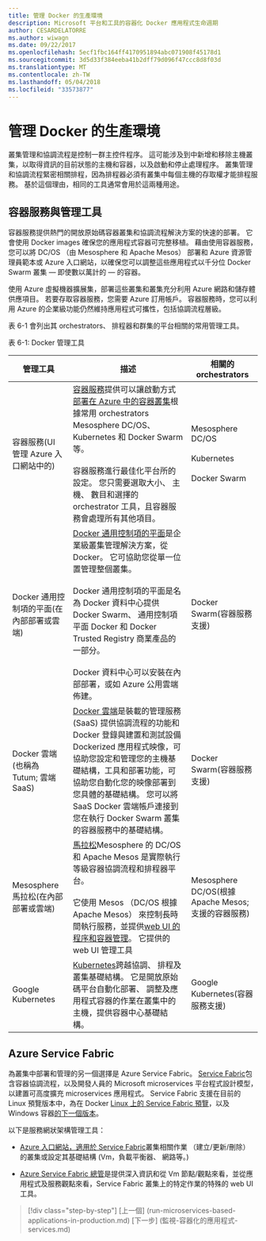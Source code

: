 ```yaml
---
title: 管理 Docker 的生產環境
description: Microsoft 平台和工具的容器化 Docker 應用程式生命週期
author: CESARDELATORRE
ms.author: wiwagn
ms.date: 09/22/2017
ms.openlocfilehash: 5ecf1fbc164ff4170951894abc071908f45178d1
ms.sourcegitcommit: 3d5d33f384eeba41b2dff79d096f47ccc8d8f03d
ms.translationtype: MT
ms.contentlocale: zh-TW
ms.lasthandoff: 05/04/2018
ms.locfileid: "33573877"
---
```

# <a name="manage-production-docker-environments"></a>管理 Docker 的生產環境

叢集管理和協調流程是控制一群主控件程序。 這可能涉及到中新增和移除主機叢集，以取得資訊的目前狀態的主機和容器，以及啟動和停止處理程序。 叢集管理和協調流程緊密相關排程，因為排程器必須有叢集中每個主機的存取權才能排程服務。 基於這個理由，相同的工具通常會用於這兩種用途。

## <a name="container-service-and-management-tools"></a>容器服務與管理工具

容器服務提供熱門的開放原始碼容器叢集和協調流程解決方案的快速的部署。 它會使用 Docker images 確保您的應用程式容器可完整移植。 藉由使用容器服務，您可以將 DC/OS （由 Mesosphere 和 Apache Mesos） 部署和 Azure 資源管理員範本或 Azure 入口網站，以確保您可以調整這些應用程式以千分位 Docker Swarm 叢集 — 即使數以萬計的 — 的容器。

使用 Azure 虛擬機器擴展集，部署這些叢集和叢集充分利用 Azure 網路和儲存體供應項目。 若要存取容器服務，您需要 Azure 訂用帳戶。 容器服務時，您可以利用 Azure 的企業級功能仍然維持應用程式可攜性，包括協調流程層級。

表 6-1 會列出其 orchestrators、 排程器和群集的平台相關的常用管理工具。

表 6-1: Docker 管理工具


| 管理工具      | 描述           | 相關的 orchestrators |
|-----------------------|-----------------------|-----------------------|
| 容器服務\(UI 管理 Azure 入口網站中的) | [容器服務](https://azure.microsoft.com/en-us/services/container-service/)提供可以讓啟動方式[部署在 Azure 中的容器叢集](https://docs.microsoft.com/azure/container-service/dcos-swarm/container-service-deployment)根據常用 orchestrators Mesosphere DC/OS、 Kubernetes 和 Docker Swarm 等。 <br /><br /> 容器服務進行最佳化平台所的設定。 您只需要選取大小、 主機、 數目和選擇的 orchestrator 工具，且容器服務會處理所有其他項目。 | Mesosphere DC/OS <br /><br /> Kubernetes <br /><br /> Docker Swarm |
| Docker 通用控制項的平面\(在內部部署或雲端) | [Docker 通用控制項的平面](https://docs.docker.com/v1.11/ucp/overview/)是企業級叢集管理解決方案，從 Docker。 它可協助您從單一位置管理整個叢集。 <br /><br /> Docker 通用控制項的平面是名為 Docker 資料中心提供 Docker Swarm、 通用控制項平面 Docker 和 Docker Trusted Registry 商業產品的一部分。 <br /><br /> Docker 資料中心可以安裝在內部部署，或如 Azure 公用雲端佈建。 | Docker Swarm\(容器服務支援) |
| Docker 雲端\(也稱為 Tutum; 雲端 SaaS) | [Docker 雲端](https://docs.docker.com/docker-cloud/)是裝載的管理服務 (SaaS) 提供協調流程的功能和 Docker 登錄與建置和測試設備 Dockerized 應用程式映像，可協助您設定和管理您的主機基礎結構，工具和部署功能，可協助您自動化您的映像部署到您具體的基礎結構。 您可以將 SaaS Docker 雲端帳戶連接到您在執行 Docker Swarm 叢集的容器服務中的基礎結構。 | Docker Swarm\(容器服務支援) |
| Mesosphere 馬拉松\(在內部部署或雲端) | [馬拉松](https://mesosphere.github.io/marathon/docs/marathon-ui.html)Mesosphere 的 DC/OS 和 Apache Mesos 是實際執行等級容器協調流程和排程器平台。 <br /><br /> 它使用 Mesos （DC/OS 根據 Apache Mesos） 來控制長時間執行服務，並提供[web UI 的程序和容器管理](https://mesosphere.github.io/marathon/docs/marathon-ui.html)。 它提供的 web UI 管理工具 | Mesosphere DC/OS\(根據 Apache Mesos; 支援的容器服務) |
| Google Kubernetes | [Kubernetes](http://kubernetes.io/docs/user-guide/ui/#dashboard-access)跨越協調、 排程及叢集基礎結構。 它是開放原始碼平台自動化部署、 調整及應用程式容器的作業在叢集中的主機，提供容器中心基礎結構。 | Google Kubernetes\(容器服務支援) |

## <a name="azure-service-fabric"></a>Azure Service Fabric

為叢集中部署和管理的另一個選擇是 Azure Service Fabric。 [Service Fabric](https://azure.microsoft.com/en-us/services/service-fabric/)包含容器協調流程，以及開發人員的 Microsoft microservices 平台程式設計模型，以建置可高度擴充 microservices 應用程式。 Service Fabric 支援在目前的 Linux 預覽版本中，為在 Docker [Linux 上的 Service Fabric 預覽](https://docs.microsoft.com/azure/service-fabric/service-fabric-deploy-anywhere)，以及 Windows 容器[的下一個版本](https://docs.microsoft.com/azure/service-fabric/service-fabric-containers-overview)。

以下是服務網狀架構管理工具：

-   [Azure 入口網站，適用於 Service Fabric](https://docs.microsoft.com/azure/service-fabric/service-fabric-cluster-creation-via-portal)叢集相關作業 （建立/更新/刪除） 的叢集或設定其基礎結構 (Vm，負載平衡器、 網路等。)

-   [Azure Service Fabric 總管](https://docs.microsoft.com/azure/service-fabric/service-fabric-visualizing-your-cluster)是提供深入資訊和從 Vm 節點/觀點來看，並從應用程式及服務觀點來看，Service Fabric 叢集上的特定作業的特殊的 web UI 工具。


>[!div class="step-by-step"]
[上一個] (run-microservices-based-applications-in-production.md) [下一步] (監視-容器化的應用程式-services.md)
